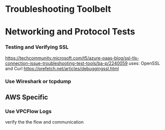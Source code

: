 # Troubleshooting Toolbelt

# Networking and Protocol Tests

### Testing and Verifying SSL 
https://techcommunity.microsoft.com/t5/azure-paas-blog/ssl-tls-connection-issue-troubleshooting-test-tools/ba-p/2240059
uses: OpenSSL and Curl
https://prefetch.net/articles/debuggingssl.html

### Use Wireshark or tcpdump

## AWS Specific 

### Use VPCFlow Logs
verify the the flow and communication

